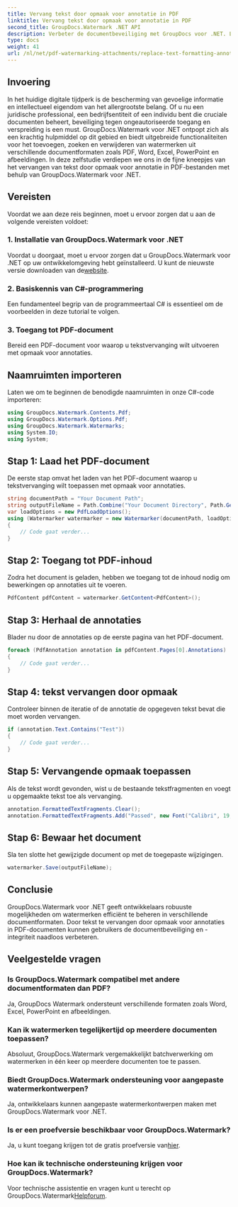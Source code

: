 ```yaml
---
title: Vervang tekst door opmaak voor annotatie in PDF
linktitle: Vervang tekst door opmaak voor annotatie in PDF
second_title: GroupDocs.Watermark .NET API
description: Verbeter de documentbeveiliging met GroupDocs voor .NET. Leer hoe u tekst moeiteloos kunt vervangen door opmaak voor annotaties in PDF-bestanden.
type: docs
weight: 41
url: /nl/net/pdf-watermarking-attachments/replace-text-formatting-annotation-pdf/
---
```

## Invoering
In het huidige digitale tijdperk is de bescherming van gevoelige informatie en intellectueel eigendom van het allergrootste belang. Of u nu een juridische professional, een bedrijfsentiteit of een individu bent die cruciale documenten beheert, beveiliging tegen ongeautoriseerde toegang en verspreiding is een must. GroupDocs.Watermark voor .NET ontpopt zich als een krachtig hulpmiddel op dit gebied en biedt uitgebreide functionaliteiten voor het toevoegen, zoeken en verwijderen van watermerken uit verschillende documentformaten zoals PDF, Word, Excel, PowerPoint en afbeeldingen. In deze zelfstudie verdiepen we ons in de fijne kneepjes van het vervangen van tekst door opmaak voor annotatie in PDF-bestanden met behulp van GroupDocs.Watermark voor .NET.
## Vereisten
Voordat we aan deze reis beginnen, moet u ervoor zorgen dat u aan de volgende vereisten voldoet:
### 1. Installatie van GroupDocs.Watermark voor .NET
 Voordat u doorgaat, moet u ervoor zorgen dat u GroupDocs.Watermark voor .NET op uw ontwikkelomgeving hebt geïnstalleerd. U kunt de nieuwste versie downloaden van de[website](https://releases.groupdocs.com/Watermark/net/).
### 2. Basiskennis van C#-programmering
Een fundamenteel begrip van de programmeertaal C# is essentieel om de voorbeelden in deze tutorial te volgen.
### 3. Toegang tot PDF-document
Bereid een PDF-document voor waarop u tekstvervanging wilt uitvoeren met opmaak voor annotaties.

## Naamruimten importeren
Laten we om te beginnen de benodigde naamruimten in onze C#-code importeren:
```csharp
using GroupDocs.Watermark.Contents.Pdf;
using GroupDocs.Watermark.Options.Pdf;
using GroupDocs.Watermark.Watermarks;
using System.IO;
using System;
```
## Stap 1: Laad het PDF-document
De eerste stap omvat het laden van het PDF-document waarop u tekstvervanging wilt toepassen met opmaak voor annotaties.
```csharp
string documentPath = "Your Document Path";
string outputFileName = Path.Combine("Your Document Directory", Path.GetFileName(documentPath));
var loadOptions = new PdfLoadOptions();
using (Watermarker watermarker = new Watermarker(documentPath, loadOptions))
{
    // Code gaat verder...
}
```
## Stap 2: Toegang tot PDF-inhoud
Zodra het document is geladen, hebben we toegang tot de inhoud nodig om bewerkingen op annotaties uit te voeren.
```csharp
PdfContent pdfContent = watermarker.GetContent<PdfContent>();
```
## Stap 3: Herhaal de annotaties
Blader nu door de annotaties op de eerste pagina van het PDF-document.
```csharp
foreach (PdfAnnotation annotation in pdfContent.Pages[0].Annotations)
{
    // Code gaat verder...
}
```
## Stap 4: tekst vervangen door opmaak
Controleer binnen de iteratie of de annotatie de opgegeven tekst bevat die moet worden vervangen.
```csharp
if (annotation.Text.Contains("Test"))
{
    // Code gaat verder...
}
```
## Stap 5: Vervangende opmaak toepassen
Als de tekst wordt gevonden, wist u de bestaande tekstfragmenten en voegt u opgemaakte tekst toe als vervanging.
```csharp
annotation.FormattedTextFragments.Clear();
annotation.FormattedTextFragments.Add("Passed", new Font("Calibri", 19, FontStyle.Bold), Color.Red, Color.Aqua);
```
## Stap 6: Bewaar het document
Sla ten slotte het gewijzigde document op met de toegepaste wijzigingen.
```csharp
watermarker.Save(outputFileName);
```

## Conclusie
GroupDocs.Watermark voor .NET geeft ontwikkelaars robuuste mogelijkheden om watermerken efficiënt te beheren in verschillende documentformaten. Door tekst te vervangen door opmaak voor annotaties in PDF-documenten kunnen gebruikers de documentbeveiliging en -integriteit naadloos verbeteren.
## Veelgestelde vragen
### Is GroupDocs.Watermark compatibel met andere documentformaten dan PDF?
Ja, GroupDocs Watermark ondersteunt verschillende formaten zoals Word, Excel, PowerPoint en afbeeldingen.
### Kan ik watermerken tegelijkertijd op meerdere documenten toepassen?
Absoluut, GroupDocs.Watermark vergemakkelijkt batchverwerking om watermerken in één keer op meerdere documenten toe te passen.
### Biedt GroupDocs.Watermark ondersteuning voor aangepaste watermerkontwerpen?
Ja, ontwikkelaars kunnen aangepaste watermerkontwerpen maken met GroupDocs.Watermark voor .NET.
### Is er een proefversie beschikbaar voor GroupDocs.Watermark?
 Ja, u kunt toegang krijgen tot de gratis proefversie van[hier](https://releases.groupdocs.com/).
### Hoe kan ik technische ondersteuning krijgen voor GroupDocs.Watermark?
 Voor technische assistentie en vragen kunt u terecht op GroupDocs.Watermark[Helpforum](https://forum.groupdocs.com/c/watermark/19).
